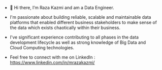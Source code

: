 
- 👋 Hi there, I’m Raza Kazmi and am a Data Engineer.

-  I'm passionate about building reliable, scalable and maintainable data platforms that enabled different business stakeholders to make sense of the data which exists chaotically within their business.

- I've significant experience contributing to all phases in the data development lifecycle as well as strong knowledge of Big Data and Cloud Computing technologies.

- Feel free to connect with me on LinkedIn : https://www.linkedin.com/in/mrazakazmi/
<!---
MRazaKazmi/MRazaKazmi is a ✨ special ✨ repository because its `README.md` (this file) appears on your GitHub profile.
You can click the Preview link to take a look at your changes.
--->
